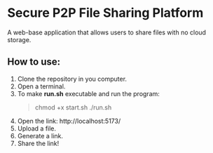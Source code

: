 # Secure P2P File Sharing Platform
A web-base application that allows users to share files with no cloud storage.

## How to use:
1. Clone the repository in you computer.
2. Open a terminal.
3. To make **run.sh** executable and run the program:
    > chmod +x start.sh
    >./run.sh
4. Open the link: http://localhost:5173/
5. Upload a file.
6. Generate a link.
7. Share the link!